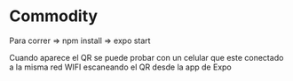 # Commodity

Para correr => npm install => expo start

Cuando aparece el QR se puede probar con un celular que este conectado a la misma red WIFI escaneando el QR desde la app de Expo